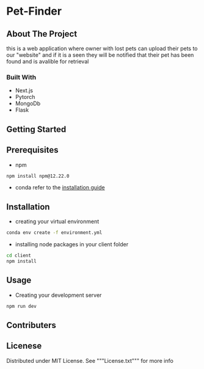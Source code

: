 # Pet-Finder

## About The Project

this is a web application where owner with lost pets can upload their pets to our "website" and if it is a seen they will be notified that their pet has been found and is avalible for retrieval

### Built With

* Next.js
* Pytorch
* MongoDb
* Flask


## Getting Started 

## Prerequisites

* npm
 ```sh
 npm install npm@12.22.0
```

* conda
 refer to the [installation guide](https://docs.conda.io/projects/conda/en/latest/user-guide/install/index.html)
## Installation

* creating your virtual environment

```sh
conda env create -f environment.yml
```

* installing node packages in your client folder

```sh
cd client
npm install
```

## Usage

* Creating your development server 
```sh
npm run dev
```

## Contributers
<a href="https://github.com/SheehanMaitra/pet-finder/graphs/contributors"></a>

## Licenese
Distributed under MIT License. See """License.txt""" for more info
